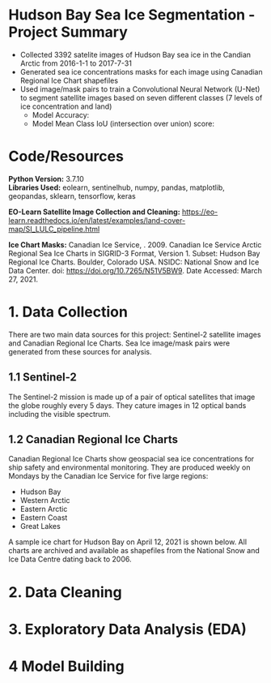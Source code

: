 # Hudson Bay Sea Ice Segmentation - Project Summary

-  Collected 3392 satelite images of Hudson Bay sea ice in the Candian Arctic from 2016-1-1 to 2017-7-31
-  Generated sea ice concentrations masks for each image using Canadian Regional Ice Chart shapefiles
-  Used image/mask pairs to train a Convolutional Neural Network (U-Net) to segment satellite images based on seven different classes (7 levels of ice concentration and land)
    -  Model Accuracy:
    -  Model Mean Class IoU (intersection over union) score: 
 
# Code/Resources

**Python Version:** 3.7.10  
**Libraries Used:** eolearn, sentinelhub, numpy, pandas, matplotlib, geopandas, sklearn, tensorflow, keras

**EO-Learn Satellite Image Collection and Cleaning:** https://eo-learn.readthedocs.io/en/latest/examples/land-cover-map/SI_LULC_pipeline.html 

**Ice Chart Masks:** Canadian Ice Service, . 2009. Canadian Ice Service Arctic Regional Sea Ice Charts in SIGRID-3 Format, Version 1. Subset: Hudson Bay Regional Ice Charts. Boulder, Colorado USA. NSIDC: National Snow and Ice Data Center. doi: https://doi.org/10.7265/N51V5BW9. Date Accessed: March 27, 2021.

# 1. Data Collection

There are two main data sources for this project: Sentinel-2 satellite images and Canadian Regional Ice Charts. Sea Ice image/mask pairs were generated from these sources for analysis.

## 1.1 Sentinel-2 

The Sentinel-2 mission is made up of a pair of optical satellites that image the globe roughly every 5 days. They cature images in 12 optical bands including the visible spectrum.

## 1.2 Canadian Regional Ice Charts

Canadian Regional Ice Charts show geospacial sea ice concentrations for ship safety and environmental monitoring. They are produced weekly on Mondays by the Canadian Ice Service for five large regions:

- Hudson Bay
- Western Arctic
- Eastern Arctic
- Eastern Coast
- Great Lakes

A sample ice chart for Hudson Bay on April 12, 2021 is shown below. All charts are archived and available as shapefiles from the National Snow and Ice Data Centre dating back to 2006.

# 2. Data Cleaning


# 3. Exploratory Data Analysis (EDA)



# 4 Model Building


